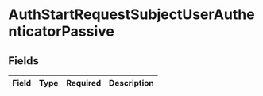 # AuthStartRequestSubjectUserAuthenticatorPassive


## Fields

| Field       | Type        | Required    | Description |
| ----------- | ----------- | ----------- | ----------- |